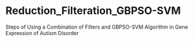 # Reduction_Filteration_GBPSO-SVM
Steps of Using a Combination of Filters and GBPSO-SVM Algorithm in Gene Expression of Autism Disorder
